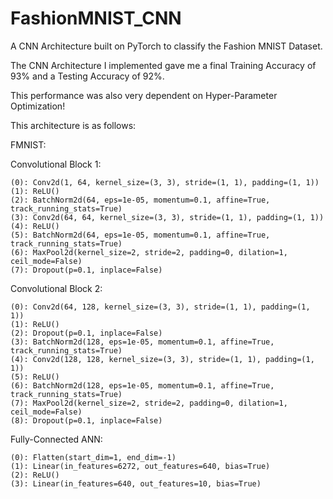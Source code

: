 # FashionMNIST_CNN
 A CNN Architecture built on PyTorch to classify the Fashion MNIST Dataset.
 
 The CNN Architecture I implemented gave me a final Training Accuracy of 93% and a Testing Accuracy of 92%.
 
 This performance was also very dependent on Hyper-Parameter Optimization!
 
 This architecture is as follows:
 
  FMNIST:

  Convolutional Block 1: 

    (0): Conv2d(1, 64, kernel_size=(3, 3), stride=(1, 1), padding=(1, 1))
    (1): ReLU()
    (2): BatchNorm2d(64, eps=1e-05, momentum=0.1, affine=True, track_running_stats=True)
    (3): Conv2d(64, 64, kernel_size=(3, 3), stride=(1, 1), padding=(1, 1))
    (4): ReLU()
    (5): BatchNorm2d(64, eps=1e-05, momentum=0.1, affine=True, track_running_stats=True)
    (6): MaxPool2d(kernel_size=2, stride=2, padding=0, dilation=1, ceil_mode=False)
    (7): Dropout(p=0.1, inplace=False)
  
  Convolutional Block 2:

    (0): Conv2d(64, 128, kernel_size=(3, 3), stride=(1, 1), padding=(1, 1))
    (1): ReLU()
    (2): Dropout(p=0.1, inplace=False)
    (3): BatchNorm2d(128, eps=1e-05, momentum=0.1, affine=True, track_running_stats=True)
    (4): Conv2d(128, 128, kernel_size=(3, 3), stride=(1, 1), padding=(1, 1))
    (5): ReLU()
    (6): BatchNorm2d(128, eps=1e-05, momentum=0.1, affine=True, track_running_stats=True)
    (7): MaxPool2d(kernel_size=2, stride=2, padding=0, dilation=1, ceil_mode=False)
    (8): Dropout(p=0.1, inplace=False)
  
  Fully-Connected ANN:

    (0): Flatten(start_dim=1, end_dim=-1)
    (1): Linear(in_features=6272, out_features=640, bias=True)
    (2): ReLU()
    (3): Linear(in_features=640, out_features=10, bias=True)
  

  
  

